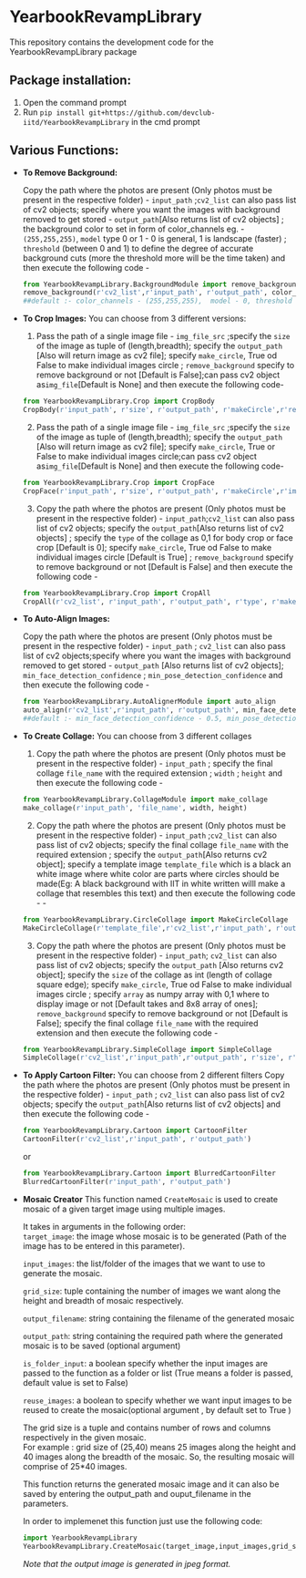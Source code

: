 
# YearbookRevampLibrary
This repository contains the development code for the YearbookRevampLibrary package

## Package installation:
1. Open the command prompt
2. Run `pip install git+https://github.com/devclub-iitd/YearbookRevampLibrary` in the cmd prompt

## Various Functions:
* **To Remove Background:**

  Copy the path where the photos are present (Only photos must be present in the respective folder) - `input_path` ;`cv2_list` can also pass list of cv2 objects;  specify where you want the images with background removed to get stored - `output_path`[Also returns list of cv2 objects] ; the background color to set in form of color_channels eg. - `(255,255,255)`, `model` type 0 or 1 - 0 is general,  1 is landscape (faster) ; `threshold` (between 0 and 1) to define the degree of accurate background cuts (more the threshold more will be the time taken) and then execute the following code -
  ```python
  from YearbookRevampLibrary.BackgroundModule import remove_background
  remove_background(r'cv2_list',r'input_path', r'output_path', color_channels, model, threshold)
  ##default :- color_channels - (255,255,255),  model - 0, threshold - 0.1
  ```

* **To Crop Images:**
  You can choose from 3 different versions:
  1. Pass the path of a single image file - `img_file_src` ;specify the `size` of the image as tuple of (length,breadth); specify the `output_path` [Also will return image as cv2 file]; specify `make_circle`, True od False to make individual images circle ;  `remove_background` specify to remove background or not [Default is False];can pass cv2 object as`img_file`[Default is None] and then execute the following code-
  ```python
  from YearbookRevampLibrary.Crop import CropBody
  CropBody(r'input_path', r'size', r'output_path', r'makeCircle',r'removeBackground',r'img_file')
  ```

  2. Pass the path of a single image file - `img_file_src` ;specify the `size` of the image as  tuple of (length,breadth); specify the `output_path` [Also will return image as cv2 file]; specify `make_circle`, True or False to make individual images circle;can pass cv2 object as`img_file`[Default is None] and then execute the following code-
  ```python
  from YearbookRevampLibrary.Crop import CropFace
  CropFace(r'input_path', r'size', r'output_path', r'makeCircle',r'img_file')
  ```

  3.  Copy the path where the photos are present (Only photos must be present in the respective folder) - `input_path`;`cv2_list` can also pass list of cv2 objects; specify the `output_path`[Also returns list of cv2 objects] ; specify the `type` of the collage as 0,1 for body crop or face crop [Default is 0]; specify `make_circle`, True od False to make individual images circle [Default is True] ;  `remove_background` specify to remove background or not [Default is False] and then execute the following code -
  ```python
  from YearbookRevampLibrary.Crop import CropAll
  CropAll(r'cv2_list', r'input_path', r'output_path', r'type', r'makeCircle',r'removeBackground')
  ```


* **To Auto-Align Images:**

  Copy the path where the photos are present (Only photos must be present in the respective folder) - `input_path` ; `cv2_list` can also pass list of cv2 objects;specify where you want the images with background removed to get stored - `output_path` [Also returns list of cv2 objects]; `min_face_detection_confidence` ; `min_pose_detection_confidence` and then execute the following code -
  ```python
  from YearbookRevampLibrary.AutoAlignerModule import auto_align
  auto_align(r'cv2_list',r'input_path', r'output_path', min_face_detection_confidence, min_pose_detection_confidence)
  ##default :- min_face_detection_confidence - 0.5, min_pose_detection_confidence - 0,5
  ```
* **To Create Collage:**
  You can choose from 3 different collages

  1. Copy the path where the photos are present (Only photos must be present in the respective folder) - `input_path` ; specify the final collage `file_name` with the required extension ; `width` ; `height` and then execute the following code -
  ```python
  from YearbookRevampLibrary.CollageModule import make_collage
  make_collage(r'input_path', 'file_name', width, height)
  ```

  2. Copy the path where the photos are present (Only photos must be present in the respective folder) - `input_path` ;`cv2_list` can also pass list of cv2 objects; specify the final collage `file_name` with the required extension ; specify the `output_path`[Also returns cv2 object]; specify a template image `template_file` which is a black an white image where white color are parts where circles should be made(Eg: A black background with IIT in white written willl make a collage that resembles this text) and then execute the following code - -
  ```python
  from YearbookRevampLibrary.CircleCollage import MakeCircleCollage
  MakeCircleCollage(r'template_file',r'cv2_list',r'input_path', r'output_path',r'file_name'):
  ```

  3. Copy the path where the photos are present (Only photos must be present in the respective folder) - `input_path`; `cv2_list` can also pass list of cv2 objects; specify the `output_path` [Also returns cv2 object]; specify the `size` of the collage as int (length of collage square edge); specify `make_circle`, True od False to make individual images circle ; specify `array` as numpy array with 0,1 where to display image or not [Default takes and 8x8 array of ones];  `remove_background` specify to remove background or not [Default is False];   specify the final collage `file_name` with the required extension and then execute the following code -
  ```python
  from YearbookRevampLibrary.SimpleCollage import SimpleCollage
  SimpleCollage(r'cv2_list',r'input_path',r'output_path', r'size', r'array', r'removeBackground',r'filename')
  ```

* **To Apply Cartoon Filter:**
  You can choose from 2 different filters
  Copy the path where the photos are present (Only photos must be present in the respective folder) - `input_path` ; `cv2_list` can also pass list of cv2 objects; specify the `output_path`[Also returns list of cv2 objects] and then execute the following code -
  ```python
  from YearbookRevampLibrary.Cartoon import CartoonFilter
  CartoonFilter(r'cv2_list',r'input_path', r'output_path')
  ```
  or 
  ```python
  from YearbookRevampLibrary.Cartoon import BlurredCartoonFilter
  BlurredCartoonFilter(r'input_path', r'output_path')
  ```


* **Mosaic Creator**
  This function named  ```CreateMosaic```  is used to create mosaic of a given target image using multiple images.

  It takes in arguments in the following order:</br>
    ```target_image```: the image whose mosaic is to be generated (Path of the image has to be entered in this parameter).
    
    ```input_images```: the list/folder of the images that we want to use to generate the mosaic.
    
    ```grid_size```: tuple containing the number of images we want along the height and breadth of mosaic respectively.
    
    ```output_filename```: string containing the filename of the generated mosaic
    
    ```output_path```: string containing the required path where the generated mosaic is to be saved (optional argument)
    
    ```is_folder_input```: a boolean specify whether the input images are passed to the function as a folder or list (True means a folder is passed, default value is set to False)
    
    ```reuse_images```: a boolean to specify whether we want input images to be reused to create the mosaic(optional argument , by default set to True )

  The grid size is a tuple and contains number of rows and columns respectively in the given mosaic.</br>
  For example : grid size of (25,40) means 25 images along the height and 40 images along the breadth of the mosaic. So, the resulting mosaic will comprise of 25*40 images.
   
  This function returns the generated mosaic image and it can also be saved by entering the output_path and ouput_filename in the parameters.

  In order to implemenet this function just use the following code:
  ```python
  import YearbookRevampLibrary
  YearbookRevampLibrary.CreateMosaic(target_image,input_images,grid_size, output_filename, output_path, is_folder_input,reuse_images)
  ```
  *Note that the output image is generated in jpeg format.*

